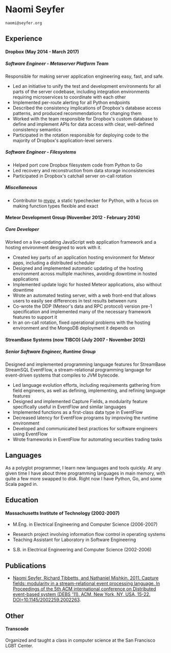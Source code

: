 Naomi Seyfer
============

`naomi@seyfer.org`

Experience
----------

#### Dropbox (May 2014 - March 2017)

##### Software Engineer - Metaserver Platform Team

Responsible for making server application engineering easy, fast, and safe.

- Led an initiative to unify the test and development environments for all parts
  of the server codebase, including integration environments requiring
  microservices to coordinate with each other
- Implemented per-route alerting for all Python endpoints
- Described the consistency implications of Dropbox's database access patterns,
  and produced recommendations for changing them
- Worked with the team responsible for Dropbox's custom database to define and
  implement APIs for data access with clear, well-defined consistency semantics
- Participated in the rotation responsible for deploying code to the majority of
  Dropbox's application-level servers

##### Software Engineer - Filesystems

- Helped port core Dropbox filesystem code from Python to Go
- Led recovery and reconstruction from data storage inconsistencies
- Participated in Dropbox's catchall server on-call rotation

##### Miscellaneous 

- Contributor to [mypy](https://github.com/python/mypy), a static typechecker 
  for Python, with a focus on making function types flexible and exact

#### Meteor Development Group (November 2012 - February 2014)

##### Core Developer

Worked on a live-updating JavaScript web application framework and a hosting
environment designed to work with it.

- Created key parts of an application hosting environment for Meteor apps,
  including a distributed scheduler
- Designed and implemented automatic updating of the hosting environment across
  multiple machines, avoiding downtime in hosted applications
- Implemented update logic for hosted Meteor applications, also
  without downtime
- Wrote an automated testing server, with a web front-end that allows users to
  easily see differences in test results between runs
- Co-wrote the DDP (Meteor's data and RPC protocol) version pre-1 specification
  and implemented many of the necessary framework features to support it
- In an on-call rotation, fixed operational problems with the hosting
  environment and the MongoDB deployment it depends on

#### StreamBase Systems (now TIBCO) (July 2007 - November 2012)

##### Senior Software Engineer, Runtime Group

Designed and implemented programming language features for StreamBase StreamSQL
EventFlow, a stream-relational programming language for event-driven systems
that compiles to JVM bytecode.

- Led language evolution efforts, including requirements gathering from field
  engineers, as well as defining, implementing, and refining language features
- Designed and implemented Capture Fields, a modularity feature specifically
  useful in EventFlow and similar languages
- Implemented functions as a first-class data type in EventFlow
- Decreased latency for EventFlow programs by improving the runtime environment
- Developed and communicated best practices for software engineers using EventFlow
- Wrote frameworks in EventFlow for automating securities trading tasks

Languages
------

As a polyglot programmer, I learn new languages and tools quickly.  At any given
time I have about three programming languages in main memory, with quite a few
more swapped to disk. Right now I have Python, Go, and some Scala paged in.

Education
---------

#### Massachusetts Institute of Technology (2002-2007)

- M.Eng. in Electrical Engineering and Computer Science (2006-2007)
 + Research project involving information flow control in operating systems
 + Teaching Assistant for Laboratory in Software Engineering

- S.B. in Electrical Engineering and Computer Science (2002-2006)

Publications
------------

- [Naomi Seyfer, Richard Tibbetts, and Nathaniel Mishkin. 2011. Capture fields:
  modularity in a stream-relational event processing language. In Proceedings of
  the 5th ACM international conference on Distributed event-based system (DEBS
  '11). ACM, New York, NY, USA,
  15-22. DOI=10.1145/2002259.2002263](http://doi.acm.org/10.1145/2002259.2002263).

Other
-----

#### Transcode

Organized and taught a class in computer science at the San Francisco LGBT
Center.
